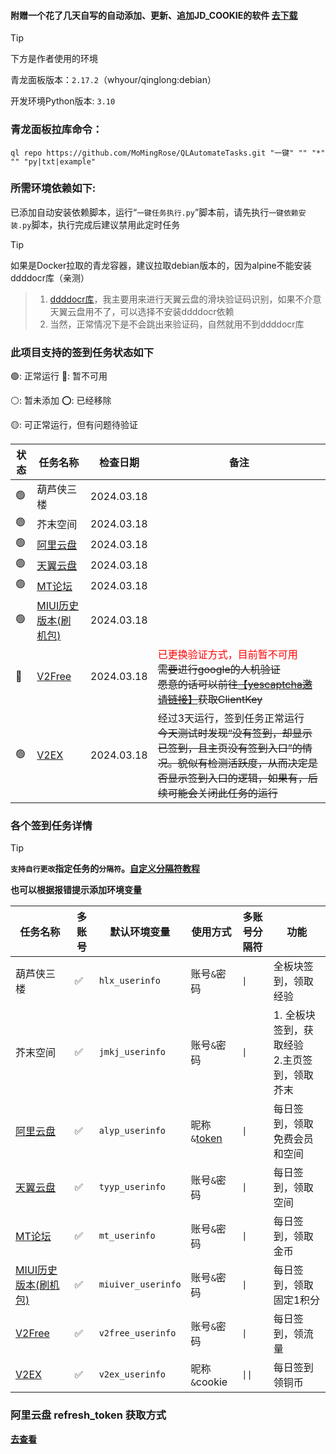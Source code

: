 #### 附赠一个花了几天自写的自动添加、更新、追加JD_COOKIE的软件 [去下载](https://github.com/MoMingRose/QLAutomateTasks/releases)

> [!TIP]
> 下方是作者使用的环境
>
> 青龙面板版本：`2.17.2`（whyour/qinglong:debian）
>
> 开发环境Python版本: `3.10`

### 青龙面板拉库命令：

```shell
ql repo https://github.com/MoMingRose/QLAutomateTasks.git "一键" "" "*" "" "py|txt|example"
```

### 所需环境依赖如下:

已添加自动安装依赖脚本，运行“`一键任务执行.py`”脚本前，请先执行`一键依赖安装.py`脚本，执行完成后建议禁用此定时任务
> [!TIP]
> 如果是Docker拉取的青龙容器，建议拉取debian版本的，因为alpine不能安装ddddocr库（亲测）
> > 1. [ddddocr库](https://github.com/sml2h3/ddddocr)，我主要用来进行天翼云盘的滑块验证码识别，如果不介意天翼云盘用不了，可以选择不安装ddddocr依赖
> > 2. 当然，正常情况下是不会跳出来验证码，自然就用不到ddddocr库

### 此项目支持的签到任务状态如下

🟢: 正常运行 🔴: 暂不可用

⚪: 暂未添加 ⭕: 已经移除

🟡: 可正常运行，但有问题待验证

| 状态 | 任务名称                                  | 检查日期       | 备注                                                                                                                                                 |
|----|---------------------------------------|------------|----------------------------------------------------------------------------------------------------------------------------------------------------|
| 🟢 | 葫芦侠三楼                                 | 2024.03.18 |                                                                                                                                                    |
| 🟢 | 芥末空间                                  | 2024.03.18 |                                                                                                                                                    |
| 🟢 | [阿里云盘](https://www.alipan.com/)       | 2024.03.18 |                                                                                                                                                    |
| 🟢 | [天翼云盘](https://cloud.189.cn/)         | 2024.03.18 |                                                                                                                                                    |
| 🟢 | [MT论坛](https://bbs.binmt.cc/)         | 2024.03.18 |                                                                                                                                                    |
| 🟢 | [MIUI历史版本(刷机包)](https://miuiver.com/) | 2024.03.18 |                                                                                                                                                    |
| 🔴 | [V2Free](https://v2free.net/)         | 2024.03.18 | <font style="color:red">已更换验证方式，目前暂不可用</font><br/><s>需要进行google的人机验证<br>愿意的话可以前往[【yescaptcha邀请链接】](https://yescaptcha.com/i/jFtvBe)获取ClientKey</s> |
| 🟢 | [V2EX](https://www.v2ex.com/)         | 2024.03.18 | 经过3天运行，签到任务正常运行<s><br/>今天测试时发现“没有签到，却显示已签到，且主页没有签到入口”的情况。貌似有检测活跃度，从而决定是否显示签到入口的逻辑，如果有，后续可能会关闭此任务的运行</s>                                                 |

### 各个签到任务详情

> [!TIP]
> <b>`支持自行更改`指定任务的`分隔符`。[自定义分隔符教程](docs/cust_split.md#1-自定义单多账号分隔符)
> 
> 也可以根据报错提示添加环境变量

| 任务名称                                  | 多账号 | 默认环境变量             | 使用方式                         | 多账号分隔符   | 功能                           |
|---------------------------------------|-----|--------------------|------------------------------|----------|------------------------------|
| 葫芦侠三楼                                 | ✅   | `hlx_userinfo`     | 账号`&`密码                      | `\| `    | 全板块签到，领取经验                   |
| 芥末空间                                  | ✅   | `jmkj_userinfo`    | 账号`&`密码                      | `\| `    | 1. 全板块签到，获取经验<br>2.主页签到，领取芥末 |
| [阿里云盘](https://www.alipan.com/)       | ✅   | `alyp_userinfo`    | 昵称`&`[token](docs/aliyun.md) | `\| `    | 每日签到，领取免费会员和空间               |
| [天翼云盘](https://cloud.189.cn/)         | ✅   | `tyyp_userinfo`    | 账号`&`密码                      | `\| `    | 每日签到，领取空间                    |
| [MT论坛](https://bbs.binmt.cc/)         | ✅   | `mt_userinfo`      | 账号`&`密码                      | `\| `    | 每日签到，领取金币                    |
| [MIUI历史版本(刷机包)](https://miuiver.com/) | ✅   | `miuiver_userinfo` | 账号`&`密码                      | `\| `    | 每日签到，领取固定1积分                 |
| [V2Free](https://v2free.net/)         | ✅   | `v2free_userinfo`  | 账号`&`密码                      | `\| `    | 每日签到，领流量                     |
| [V2EX](https://www.v2ex.com/)         | ✅   | `v2ex_userinfo`    | 昵称`&`cookie                  | `\|\|  ` | 每日签到领铜币                      |

### 阿里云盘 refresh_token 获取方式

[去查看](docs/aliyun.md)

